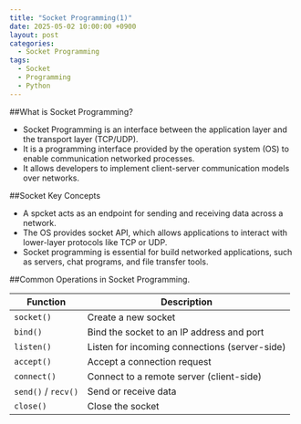 ```yaml
---
title: "Socket Programming(1)"
date: 2025-05-02 10:00:00 +0900
layout: post
categories:
  - Socket Programming
tags:
  - Socket
  - Programming
  - Python
---
```


##What is Socket Programming?

- Socket Programming is an interface between the application layer and the transport layer (TCP/UDP).
- It is a programming interface provided by the operation system (OS) to enable communication networked processes. 
- It allows developers to implement client-server communication models over networks. 


##Socket Key Concepts
- A spcket acts as an endpoint for sending and receiving data across a network.
- The OS provides socket API, which allows applications to interact with lower-layer protocols like TCP or UDP.
- Socket programming is essential for build networked applications, such as servers, chat programs, and file transfer tools.

##Common Operations in Socket Programming.
 
| **Function**     | **Description**                                 |
|------------------|--------------------------------------------------|
| `socket()`       | Create a new socket                              |
| `bind()`         | Bind the socket to an IP address and port        |
| `listen()`       | Listen for incoming connections (server-side)    |
| `accept()`       | Accept a connection request                      |
| `connect()`      | Connect to a remote server (client-side)         |
| `send()` / `recv()` | Send or receive data                         |
| `close()`        | Close the socket                                 |


```

